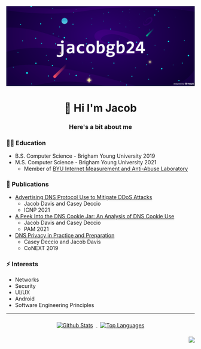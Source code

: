 <img src="./banner.png"/>
<h1 align="center">👋 Hi I'm Jacob</h1>
<h3 align="center">Here's a bit about me</h3>

### 👨‍🎓 Education
* B.S. Computer Science - Brigham Young University 2019
* M.S. Computer Science - Brigham Young University 2021
  * Member of [BYU Internet Measurement and Anti-Abuse Laboratory](imaal.byu.edu)

### 📄 Publications
* [Advertising DNS Protocol Use to Mitigate DDoS Attacks](https://casey.byu.edu/papers/2021_icnp_cookie_advertisement.pdf)
  * Jacob Davis and Casey Deccio
  * ICNP 2021
* [A Peek Into the DNS Cookie Jar: An Analysis of DNS Cookie Use](https://casey.byu.edu/papers/2021_pam_dns_cookies.pdf)
  *  Jacob Davis and Casey Deccio
  *  PAM 2021 
* [DNS Privacy in Practice and Preparation](https://casey.byu.edu/papers/2019_conext_dns_privacy.pdf)
  * Casey Deccio and Jacob Davis
  * CoNEXT 2019 

### ⚡ Interests
* Networks
* Security
* UI/UX
* Android
* Software Engineering Principles

---

<p align="center">
  <a href="https://github.com/jacobgb24">
    <img align="center" style="margin:0.5rem" src="https://github-readme-stats.vercel.app/api?username=jacobgb24&show_icons=true&locale=en&title_color=FFFFFF&text_color=FFFFFF&icon_color=00FFFF&bg_color=0,0F0036,3C007E&hide_border=true&count_private=true&include_all_commits=true" alt="Github Stats" />
  </a>
  <a href="https://github.com/jacobgb24">
    <img align="center" style="margin:0.5rem" src="https://github-readme-stats.vercel.app/api/top-langs?username=jacobgb24&show_icons=true&locale=en&layout=compact&title_color=FFFFFF&text_color=FFFFFF&icon_color=00FFFF&bg_color=0,0F0036,3C007E&hide_border=true&a" alt="Top Languages" />
  </a>
</p>

<img  align="right" src="https://komarev.com/ghpvc/?username=jacobgb24&color=3C007E"/>

